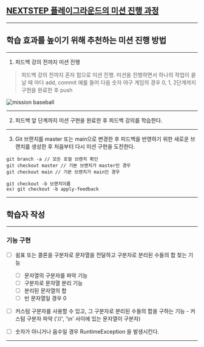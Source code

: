 ## [NEXTSTEP 플레이그라운드의 미션 진행 과정](https://github.com/next-step/nextstep-docs/blob/master/playground/README.md)

---
## 학습 효과를 높이기 위해 추천하는 미션 진행 방법

---
1. 피드백 강의 전까지 미션 진행 
> 피드백 강의 전까지 혼자 힘으로 미션 진행. 미션을 진행하면서 하나의 작업이 끝날 때 마다 add, commit
> 예를 들어 다음 숫자 야구 게임의 경우 0, 1, 2단계까지 구현을 완료한 후 push

![mission baseball](https://raw.githubusercontent.com/next-step/nextstep-docs/master/playground/images/mission_baseball.png)

---
2. 피드백 앞 단계까지 미션 구현을 완료한 후 피드백 강의를 학습한다.

---
3. Git 브랜치를 master 또는 main으로 변경한 후 피드백을 반영하기 위한 새로운 브랜치를 생성한 후 처음부터 다시 미션 구현을 도전한다.

```
git branch -a // 모든 로컬 브랜치 확인
git checkout master // 기본 브랜치가 master인 경우
git checkout main // 기본 브랜치가 main인 경우

git checkout -b 브랜치이름
ex) git checkout -b apply-feedback
```
--- 
## 학습자 작성

---
### 기능 구현
-[ ] 쉼표 또는 콜론을 구분자로 문자열을 전달하고 구분자로 분리된 수들의 합 찾는 기능
    -[ ] 문자열의 구분자를 파악 기능
    -[ ] 구분자로 문자열 분리 기능
    -[ ] 분리된 문자열의 합
    -[ ] 빈 문자열일 경우 0
  
-[ ] 커스텀 구분자를 사용할 수 있고, 그 구분자로 분리된 수들의 합을 구하는 기능
        - 커스텀 구분자 파악 ('//', '\n' 사이에 있는 문자열이 구분자)
  
-[ ] 숫자가 아니거나 음수일 경우 RuntimeException 을 발생시킨다.
---